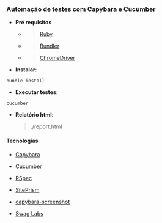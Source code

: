 ### Automação de testes com Capybara e Cucumber

- **Pré requisitos**
  - > [Ruby](https://www.ruby-lang.org/pt/documentation/installation/) 
  - > [Bundler](https://bundler.io/)
  - > [ChromeDriver](http://chromedriver.chromium.org/downloads)

- **Instalar**:
```
bundle install
```

- **Executar testes**:
```
cucumber
```

- **Relatório html**: 
  > ./report.html


#### Tecnologias

- [Capybara](https://github.com/teamcapybara/capybara) 

- [Cucumber](https://docs.cucumber.io/) 

- [RSpec](http://rspec.info/)

- [SitePrism](https://github.com/natritmeyer/site_prism)

- [capybara-screenshot](https://github.com/mattheworiordan/capybara-screenshot)

- [Swag Labs](https://www.saucedemo.com/)